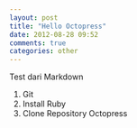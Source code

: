 ```yaml
---
layout: post
title: "Hello Octopress"
date: 2012-08-28 09:52
comments: true
categories: other 
---
```


Test dari Markdown
1. Git
2. Install Ruby
2. Clone Repository Octopress
